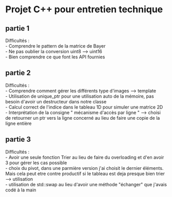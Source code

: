 # Projet C++ pour entretien technique

## partie 1
Difficultés :  
    - Comprendre le pattern de la matrice de Bayer  
    - Ne pas oublier la conversion uint8 --> uint16  
    - Bien comprendre ce que font les API fournies  


## partie 2
Difficultés :  
    - Comprendre comment gérer les différents type d'images --> template  
    - Utilisation de unique_ptr pour une utilisation auto de la mémoire, pas besoin d'avoir un destructeur dans notre classe  
    - Calcul correct de l'indice dans le tableau 1D pour simuler une matrice 2D  
    - Interprétation de la consigne " mécanisme d'accès par ligne "  --> choisi de retourner un ptr vers la ligne concerné au lieu de faire une copie de la ligne entière  


## partie 3
Difficultés :  
    - Avoir une seule fonction Trier au lieu de faire du overloading et d'en avoir 3 pour gérer les cas possible  
    - choix du pivot, dans une parmière version j'ai choisit le dernier éléments. Mais cela peut etre contre productif si le tableau est deja presque bien trier
        --> utilisation  
    - utilisation de std::swap au lieu d'avoir une méthode "échanger" que j'avais codé à la main  